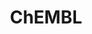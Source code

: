 ---
layout: default
bigquery: https://console.cloud.google.com/bigquery?p=patents-public-data&d=ebi_chembl&page=dataset
citation: '"The ChEMBL database in 2017." Anna Gaulton, Anne Hersey, Michał Nowotka,
  A Patrícia Bento, Jon Chambers, David Mendez, Prudence Mutowo, Francis Atkinson,
  Louisa J Bellis, Elena Cibrián-Uhalte, Mark Davies, Nathan Dedman, Anneli Karlsson,
  María Paula Magariños, John P Overington, George Papadatos, Ines Smit, Andrew R
  Leach Nucleic acids Research (2017) 45 (Database Issue), D945-D954'
contributors: European Bioinformatics Institute
cost: None
description: ChEMBL Data is a manually curated database of small molecules used in
  drug discovery, including information about existing patented drugs.
documentation: 'schema: https://www.ebi.ac.uk/chembl/db_schema


  '
last_edit: 04/08/2022, 14:44:15
location: https://console.cloud.google.com/marketplace/product/google_patents_public_datasets/chembl
maintained_by: EMBL-EBI, an outstation of European Molecular Biology Laboratory
related_publications: '

  ChEMBL: towards direct deposition of bioassay data.


  Mendez D, Gaulton A, Bento AP, Chambers J, De Veij M, Félix E, Magariños MP, Mosquera
  JF, Mutowo P, Nowotka M, Gordillo-Marañón M, Hunter F, Junco L, Mugumbate G, Rodriguez-Lopez
  M, Atkinson F, Bosc N, Radoux CJ, Segura-Cabrera A, Hersey A, Leach AR.


  — Nucleic Acids Res. 2019; 47(D1):D930-D940. doi: 10.1093/nar/gky1075

  '
schema_fields:
- synonyms
- caloha_id
- curation_comment
- aidx
- stat
- compound_name
- pathway_id
- published_value
- target_desc
- indref_id
- approval_date
- major_class
- bto_id
- uberon_id
- frac_class_id
- targcomp_id
- previous_company
- mutation
- relationship_type
- src_short_name
- psa
- assay_cell_type
- cell_description
- text_value
- patent_id
- l2
- oc_id
- aromatic_rings
- num_alerts
- ddd_value
- bao_format
- go_id
- usan_stem_id
- topical
- parent_go_id
- standard_inchi
- domain_description
- product_id
- start_position
- abstract
- mecref_id
- rgid
- class_level
- published_type
- doi
- issue
- hbd_lipinski
- assay_strain
- level1
- mc_target_accession
- type
- cidx
- alert_id
- dosage_form
- mechanism_of_action
- lle
- canonical_smiles
- target_type
- std_act_id
- standard_relation
- warning_type
- predbind_id
- mc_tax_id
- normal_range_min
- sequence_md5sum
- standard_upper_value
- chembl_id
- ddd_admr
- warning_country
- l8
- pchembl_value
- parent_molregno
- ridx
- parent_id
- assay_param_id
- standard_type
- parameter_value
- title
- mw_freebase
- uo_units
- pathway_key
- sei
- published_units
- ro3_pass
- irac_code
- upper_value
- cell_source_organism
- level3
- tid_fixed
- sitecomp_id
- db_version
- assay_subcellular_fraction
- level1_description
- domain_id
- volume
- organism
- warning_description
- tissue_id
- units
- route
- year
- variant_id
- level2
- cx_logp
- parent_type
- entity_id
- bei
- ad_type
- mc_target_type
- job_id
- standard_inchi_key
- biocomp_id
- site_name
- last_active
- updated_by
- molfile
- value
- compd_id
- cx_most_bpka
- disease_efficacy
- hbd
- standard_flag
- src_compound_id
- black_box_warning
- hba_lipinski
- trade_name
- db_source
- result_flag
- assay_category
- ingredient
- action_type
- curated_by
- withdrawn_class
- compound_key
- src_description
- alogp
- standard_text_value
- drug_record_id
- withdrawn_flag
- enzyme_tid
- acd_logp
- cpd_str_alert_id
- smid
- idx
- compsyn_id
- ref_url
- first_approval
- cell_name
- activity_id
- natural_product
- standard_units
- source_domain_id
- level4_description
- molsyn_id
- relationship
- description
- l4
- species_group_flag
- heavy_atoms
- toid
- selectivity_comment
- protein_class_desc
- max_phase_for_ind
- tax_id
- le
- patent_expire_date
- inorganic_flag
- assay_tax_id
- metref_id
- class_type
- substrate_record_id
- bao_endpoint
- irac_class_id
- enzyme_name
- level3_description
- mc_target_name
- full_molformula
- definition
- target_mapping
- num_ro5_violations
- acd_most_apka
- direct_interaction
- atc_code
- ap_id
- pubmed_id
- domain_name
- as_id
- nda_type
- delist_flag
- l7
- mol_irac_id
- chirality
- level4
- who_name
- assay_type
- cx_logd
- molecular_mechanism
- mesh_id
- cell_source_tax_id
- entity_type
- acd_most_bpka
- related_tid
- submission_date
- log_id
- research_stem
- max_phase
- syn_type
- subgroup
- prod_pat_id
- standard_value
- protein_class_id
- cell_id
- ddd_units
- actsm_id
- site_residues
- tid
- component_id
- drugind_id
- company
- warning_class
- stem_class
- rtb
- alert_set_id
- alert_name
- assay_desc
- availability_type
- stem
- bao_id
- met_id
- country
- innovator_company
- mw_monoisotopic
- assay_id
- cell_source_tissue
- molregno
- ddd_id
- name
- protein_class_synonym
- efo_term
- confidence
- normal_range_max
- num_lipinski_ro5_violations
- l3
- parameter_type
- formulation_id
- doc_type
- comp_go_id
- sequence
- protclasssyn_id
- isoform
- usan_year
- mec_id
- assay_tissue
- active_ingredient
- accession
- activity_comment
- targrel_id
- publication_number
- creation_date
- smarts
- end_position
- mol_atc_id
- withdrawn_reason
- hba
- version
- mechanism_comment
- patent_no
- mol_frac_id
- parenteral
- authors
- drug_substance_flag
- ddd_comment
- usan_substem
- level5
- record_id
- status
- mesh_heading
- src_id
- updated_on
- warnref_id
- cell_ontology_id
- downgraded
- l1
- structure_type
- warning_id
- comments
- withdrawn_year
- indication_class
- full_mwt
- assay_class_id
- clo_id
- met_comment
- last_page
- chebi_par_id
- tbl
- priority
- published_relation
- efo_id
- cx_most_apka
- patent_use_code
- polymer_flag
- src_assay_id
- doc_id
- potential_duplicate
- res_stem_id
- annotation
- cl_lincs_id
- ref_id
- assay_organism
- site_id
- co_stem_id
- comp_class_id
- assay_source
- relation
- confidence_score
- who_extra
- cellosaurus_id
- aspect
- first_in_class
- molecule_type
- orig_description
- met_conversion
- oral
- frac_code
- pref_name
- path
- mc_organism
- label
- ass_cls_map_id
- molecular_species
- component_synonym
- dosed_ingredient
- metabolite_record_id
- hrac_code
- relationship_desc
- active_molregno
- helm_notation
- homologue
- activity_count
- level2_description
- journal
- warning_year
- component_type
- set_name
- ref_type
- prodrug
- short_name
- withdrawn_country
- strength
- data_validity_comment
- domain_type
- mol_hrac_id
- source
- usan_stem_definition
- prediction_method
- therapeutic_flag
- assay_test_type
- binding_site_comment
- usan_stem
- l6
- l5
- first_page
- acd_logd
- qed_weighted
- drug_product_flag
- applicant_full_name
- qudt_units
- hrac_class_id
shortname: chembl
tags:
- biotechnology
- health
- chemical
- bioinformatics
- medical
terms_of_use: CC BY-SA 3.0
title: ChEMBL
uuid: e232a192-965c-4ec9-904c-155b6dfe56c5
---
